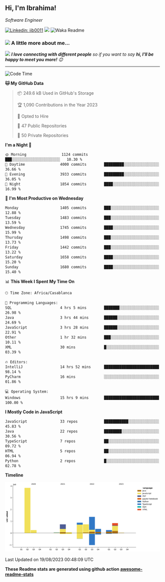 <h2>Hi, I'm Ibrahima! </h2>
<p><em>Software Engineer 
</em></p>


[![Linkedin: iib0011](https://img.shields.io/badge/-iib0011-blue?style=flat-square&logo=Linkedin&logoColor=white&link=https://www.linkedin.com/in/iib0011/)](https://www.linkedin.com/in/iib0011/)
![](https://visitor-badge.glitch.me/badge?page_id=iib0011)
![Waka Readme](https://github.com/iib0011/iib0011/workflows/Waka%20Readme/badge.svg)


### <img src="https://media.giphy.com/media/VgCDAzcKvsR6OM0uWg/giphy.gif" width="50"> A little more about me...  


<img src="https://media.giphy.com/media/LnQjpWaON8nhr21vNW/giphy.gif" width="60"> <em><b>I love connecting with different people</b> so if you want to say <b>hi, I'll be happy to meet you more!</b> 😊</em>

---
<!--START_SECTION:waka-->
![Code Time](http://img.shields.io/badge/Code%20Time-2%2C421%20hrs%2058%20mins-blue)

**🐱 My GitHub Data** 

> 📦 249.6 kB Used in GitHub's Storage 
 > 
> 🏆 1,090 Contributions in the Year 2023
 > 
> 💼 Opted to Hire
 > 
> 📜 47 Public Repositories 
 > 
> 🔑 50 Private Repositories 
 > 
**I'm a Night 🦉** 

```text
🌞 Morning                1124 commits        ███░░░░░░░░░░░░░░░░░░░░░░   10.30 % 
🌆 Daytime                4000 commits        █████████░░░░░░░░░░░░░░░░   36.66 % 
🌃 Evening                3933 commits        █████████░░░░░░░░░░░░░░░░   36.05 % 
🌙 Night                  1854 commits        ████░░░░░░░░░░░░░░░░░░░░░   16.99 % 
```
📅 **I'm Most Productive on Wednesday** 

```text
Monday                   1405 commits        ███░░░░░░░░░░░░░░░░░░░░░░   12.88 % 
Tuesday                  1483 commits        ███░░░░░░░░░░░░░░░░░░░░░░   13.59 % 
Wednesday                1745 commits        ████░░░░░░░░░░░░░░░░░░░░░   15.99 % 
Thursday                 1498 commits        ███░░░░░░░░░░░░░░░░░░░░░░   13.73 % 
Friday                   1442 commits        ███░░░░░░░░░░░░░░░░░░░░░░   13.22 % 
Saturday                 1658 commits        ████░░░░░░░░░░░░░░░░░░░░░   15.20 % 
Sunday                   1680 commits        ████░░░░░░░░░░░░░░░░░░░░░   15.40 % 
```


📊 **This Week I Spent My Time On** 

```text
🕑︎ Time Zone: Africa/Casablanca

💬 Programming Languages: 
SQL                      4 hrs 5 mins        ███████░░░░░░░░░░░░░░░░░░   26.98 % 
Java                     3 hrs 44 mins       ██████░░░░░░░░░░░░░░░░░░░   24.69 % 
JavaScript               3 hrs 28 mins       ██████░░░░░░░░░░░░░░░░░░░   22.91 % 
Other                    1 hr 32 mins        ███░░░░░░░░░░░░░░░░░░░░░░   10.11 % 
XML                      30 mins             █░░░░░░░░░░░░░░░░░░░░░░░░   03.39 % 

🔥 Editors: 
IntelliJ                 14 hrs 52 mins      █████████████████████████   98.14 % 
PyCharm                  16 mins             ░░░░░░░░░░░░░░░░░░░░░░░░░   01.86 % 

💻 Operating System: 
Windows                  15 hrs 9 mins       █████████████████████████   100.00 % 
```

**I Mostly Code in JavaScript** 

```text
JavaScript               33 repos            ███████████░░░░░░░░░░░░░░   45.83 % 
Java                     22 repos            ████████░░░░░░░░░░░░░░░░░   30.56 % 
TypeScript               7 repos             ██░░░░░░░░░░░░░░░░░░░░░░░   09.72 % 
HTML                     5 repos             ██░░░░░░░░░░░░░░░░░░░░░░░   06.94 % 
Python                   2 repos             █░░░░░░░░░░░░░░░░░░░░░░░░   02.78 % 
```



**Timeline**

![Lines of Code chart](https://raw.githubusercontent.com/iib0011/iib0011/master/assets/bar_graph.png)


 Last Updated on 19/08/2023 00:48:09 UTC
<!--END_SECTION:waka-->

**These Readme stats are generated using github action [awesome-readme-stats](https://github.com/iib0011/waka-readme-stats)**
